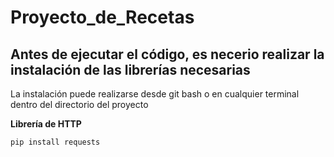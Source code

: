 # Proyecto_de_Recetas
## Antes de ejecutar el código, es necerio realizar la instalación de las librerías necesarias

La instalación puede realizarse desde git bash o en cualquier terminal dentro del directorio del proyecto

**Librería de HTTP**

`pip install requests`
